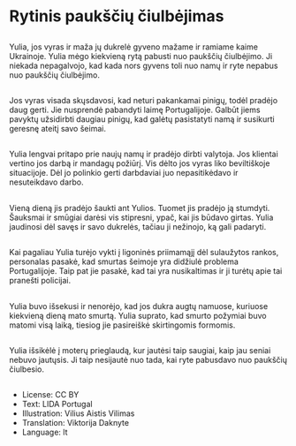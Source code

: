 # Rytinis paukščių čiulbėjimas

##
Yulia, jos vyras ir maža jų dukrelė gyveno mažame ir ramiame kaime Ukrainoje. Yulia mėgo kiekvieną rytą pabusti nuo paukščių čiulbėjimo. Ji niekada nepagalvojo, kad kada nors gyvens toli nuo namų ir ryte nepabus nuo paukščių čiulbėjimo.

##
Jos vyras visada skųsdavosi, kad neturi pakankamai pinigų, todėl pradėjo daug gerti. Jie nusprendė pabandyti laimę Portugalijoje. Galbūt jiems pavyktų užsidirbti daugiau pinigų, kad galėtų pasistatyti namą ir susikurti geresnę ateitį savo šeimai.

##
Yulia lengvai pritapo prie naujų namų ir pradėjo dirbti valytoja. Jos klientai vertino jos darbą ir mandagų požiūrį. Vis dėlto jos vyras liko beviltiškoje situacijoje. Dėl jo polinkio gerti darbdaviai juo nepasitikėdavo ir nesuteikdavo darbo.

##
Vieną dieną jis pradėjo šaukti ant Yulios. Tuomet jis pradėjo ją stumdyti. Šauksmai ir smūgiai darėsi vis stipresni, ypač, kai jis būdavo girtas. Yulia jaudinosi dėl savęs ir savo dukrelės, tačiau ji nežinojo, ką gali padaryti.

##
Kai pagaliau Yulia turėjo vykti į ligoninės priimamąjį dėl sulaužytos rankos, personalas pasakė, kad smurtas šeimoje yra didžiulė problema Portugalijoje. Taip pat jie pasakė, kad tai yra nusikaltimas ir ji turėtų apie tai pranešti policijai.

##
Yulia buvo išsekusi ir nenorėjo, kad jos dukra augtų namuose, kuriuose kiekvieną dieną mato smurtą. Yulia suprato, kad smurto požymiai buvo matomi visą laiką, tiesiog jie pasireiškė skirtingomis formomis.

##
Yulia išsikėlė į moterų prieglaudą, kur jautėsi taip saugiai, kaip jau seniai nebuvo jautųsis. Ji taip nesijautė nuo tada, kai ryte pabusdavo nuo paukščių čiulbesio.

##
* License: CC BY
* Text: LIDA Portugal
* Illustration: Vilius Aistis Vilimas
* Translation: Viktorija Daknyte
* Language: lt
